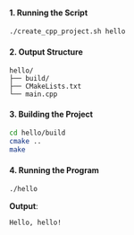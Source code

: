 

#### 1. Running the Script
```bash
./create_cpp_project.sh hello
```

#### 2. Output Structure
```
hello/
├── build/
├── CMakeLists.txt
└── main.cpp
```

#### 3. Building the Project
```bash
cd hello/build
cmake ..
make
```

#### 4. Running the Program
```bash
./hello
```
**Output**:
```
Hello, hello!
```





